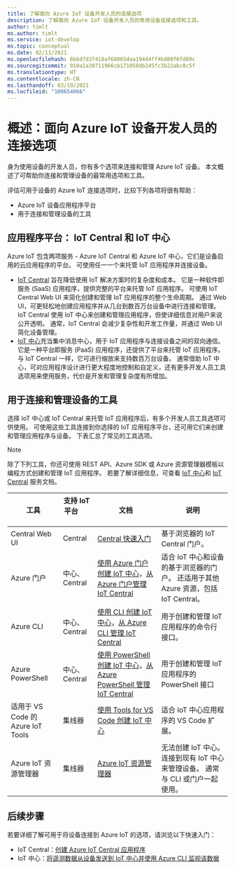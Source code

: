 ```yaml
---
title: 了解面向 Azure IoT 设备开发人员的连接选项
description: 了解面向 Azure IoT 设备开发人员的常用设备连接选项和工具。
author: timlt
ms.author: timlt
ms.service: iot-develop
ms.topic: conceptual
ms.date: 02/11/2021
ms.openlocfilehash: 6bbd7d37418af68065daa194d4ff4bd80f6fd09c
ms.sourcegitcommit: 910a1a38711966cb171050db245fc3b22abc8c5f
ms.translationtype: HT
ms.contentlocale: zh-CN
ms.lasthandoff: 03/19/2021
ms.locfileid: "100654066"
---
```

# <a name="overview-connection-options-for-azure-iot-device-developers"></a>概述：面向 Azure IoT 设备开发人员的连接选项
身为使用设备的开发人员，你有多个选项来连接和管理 Azure IoT 设备。 本文概述了可帮助你连接和管理设备的最常用选项和工具。

评估可用于设备的 Azure IoT 连接选项时，比较下列各项将很有帮助：
- Azure IoT 设备应用程序平台
- 用于连接和管理设备的工具

## <a name="application-platforms-iot-central-and-iot-hub"></a>应用程序平台： IoT Central 和 IoT 中心
Azure IoT 包含两项服务 - Azure IoT Central 和 Azure IoT 中心，它们是设备启用的云应用程序的平台。 可使用任一一个来托管 IoT 应用程序并连接设备。
- [IoT Central](../iot-central/core/overview-iot-central.md) 旨在降低使用 IoT 解决方案时的复杂度和成本。 它是一种软件即服务 (SaaS) 应用程序，提供完整的平台来托管 IoT 应用程序。 可使用 IoT Central Web UI 来简化创建和管理 IoT 应用程序的整个生命周期。 通过 Web UI，可更轻松地创建应用程序并从几台到数百万台设备中进行连接和管理。 IoT Central 使用 IoT 中心来创建和管理应用程序，但使详细信息对用户来说公开透明。 通常，IoT Central 会减少复杂性和开发工作量，并通过 Web UI 简化设备管理。
- [IoT 中心](../iot-hub/about-iot-hub.md)充当集中消息中心，用于 IoT 应用程序与连接设备之间的双向通信。 它是一种平台即服务 (PaaS) 应用程序，还提供了平台来托管 IoT 应用程序。 与 IoT Central 一样，它可进行缩放来支持数百万台设备。 通常借助 IoT 中心，可对应用程序设计进行更大程度地控制和自定义，还有更多开发人员工具选项用来使用服务，代价是开发和管理复杂度有所增加。

## <a name="tools-to-connect-and-manage-devices"></a>用于连接和管理设备的工具
选择 IoT 中心或 IoT Central 来托管 IoT 应用程序后，有多个开发人员工具选项可供使用。 可使用这些工具连接到你选择的 IoT 应用程序平台，还可用它们来创建和管理应用程序与设备。 下表汇总了常见的工具选项。 

> [!NOTE]
> 除了下列工具，你还可使用 REST API、Azure SDK 或 Azure 资源管理器模板以编程方式创建和管理 IoT 应用程序。 若要了解详细信息，可查看 [IoT 中心](../iot-hub/about-iot-hub.md)和 [IoT Central](../iot-central/core/overview-iot-central.md) 服务文档。

|工具  |支持 IoT 平台 &nbsp; &nbsp; &nbsp; &nbsp; |文档  |说明  |
|---------|---------|---------|---------|
|Central Web UI     | Central | [Central 快速入门](../iot-central/core/quick-deploy-iot-central.md) | 基于浏览器的 IoT Central 门户。 |
|Azure 门户     | 中心、Central      | [使用 Azure 门户创建 IoT 中心](../iot-hub/iot-hub-create-through-portal.md)，[从 Azure 门户管理 IoT Central](../iot-central/core/howto-manage-iot-central-from-portal.md)| 适合 IoT 中心和设备的基于浏览器的门户。 还适用于其他 Azure 资源，包括 IoT Central。 |
|Azure CLI     | 中心、Central          | [使用 CLI 创建 IoT 中心](../iot-hub/iot-hub-create-using-cli.md)，[从 Azure CLI 管理 IoT Central](../iot-central/core/howto-manage-iot-central-from-cli.md) | 用于创建和管理 IoT 应用程序的命令行接口。 |
|Azure PowerShell     | 中心、Central   | [使用 PowerShell 创建 IoT 中心](../iot-hub/iot-hub-create-using-powershell.md)，[从 Azure PowerShell 管理 IoT Central](../iot-central/core/howto-manage-iot-central-from-powershell.md) | 用于创建和管理 IoT 应用程序的 PowerShell 接口 |
|适用于 VS Code 的 Azure IoT Tools  | 集线器 | [使用 Tools for VS Code 创建 IoT 中心](../iot-hub/iot-hub-create-use-iot-toolkit.md) | 适合 IoT 中心应用程序的 VS Code 扩展。 |
|Azure IoT 资源管理器     | 集线器 | [Azure IoT 资源管理器](https://github.com/Azure/azure-iot-explorer) | 无法创建 IoT 中心。 连接到现有 IoT 中心来管理设备。 通常与 CLI 或门户一起使用。|

## <a name="next-steps"></a>后续步骤
若要详细了解可用于将设备连接到 Azure IoT 的选项，请浏览以下快速入门：
- IoT Central：[创建 Azure IoT Central 应用程序](../iot-central/core/quick-deploy-iot-central.md)
- IoT 中心：[将遥测数据从设备发送到 IoT 中心并使用 Azure CLI 监视该数据](../iot-hub/quickstart-send-telemetry-cli.md)